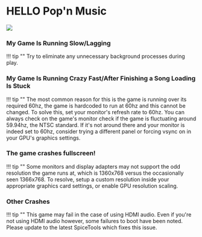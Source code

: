 # HELLO Pop'n Music
<img class="header-logo" src="/img/bemani/popn/hello/logo.png"/>

### My Game Is Running Slow/Lagging

!!! tip ""
	Try to eliminate any unnecessary background processes during play.

### My Game Is Running Crazy Fast/After Finishing a Song Loading Is Stuck

!!! tip ""
	The most common reason for this is the game is running over its required 60hz, the game is hardcoded to run at 60hz and this cannot be changed. To solve this, set your monitor's refresh rate to 60hz. You can always check on the game's monitor check if the game is fluctuating around 59.94hz, the NTSC standard. If it's not around there and your monitor is indeed set to 60hz, consider trying a different panel or forcing vsync on in your GPU's graphics settings.

### The game crashes fullscreen!

!!! tip ""
	Some monitors and display adapters may not support the odd resolution the game runs at, which is 1360x768 versus the occasionally seen 1366x768. To resolve, setup a custom resolution inside your appropriate graphics card settings, or enable GPU resolution scaling.

### Other Crashes

!!! tip ""
	This game may fail in the case of using HDMI audio. Even if you're not using HDMI audio however, some failures to boot have been noted. Please update to the latest SpiceTools which fixes this issue.